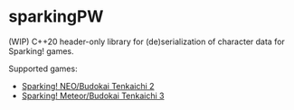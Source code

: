 # sparkingPW

(WIP) C++20 header-only library for (de)serialization of character data for Sparking! games.

Supported games:

- [Sparking! NEO/Budokai Tenkaichi 2](Docs/NEO.md)
- [Sparking! Meteor/Budokai Tenkaichi 3](Docs/Meteor.md)